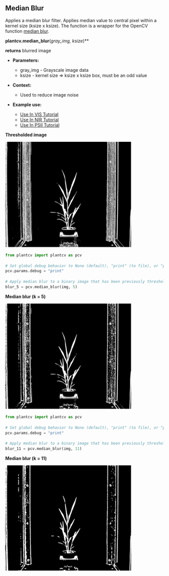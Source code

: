 ## Median Blur

Applies a median blur filter. Applies median value to central pixel within a kernel size (ksize x ksize). 
The function is a wrapper for the OpenCV function [median blur](http://docs.opencv.org/doc/tutorials/imgproc/gausian_median_blur_bilateral_filter/gausian_median_blur_bilateral_filter.html_).  

**plantcv.median_blur**(*gray_img, ksize*)**

**returns** blurred image

- **Parameters:**
    - gray_img - Grayscale image data
    - ksize - kernel size => ksize x ksize box, must be an odd value
   
- **Context:**
    - Used to reduce image noise
- **Example use:**
    - [Use In VIS Tutorial](vis_tutorial.md)
    - [Use In NIR Tutorial](nir_tutorial.md)
    - [Use In PSII Tutorial](psII_tutorial.md) 

**Thresholded image**

![Screenshot](img/documentation_images/median_blur/thresholded_image.jpg)

```python
from plantcv import plantcv as pcv

# Set global debug behavior to None (default), "print" (to file), or "plot" (Jupyter Notebooks or X11)
pcv.params.debug = "print"

# Apply median blur to a binary image that has been previously thresholded.
blur_5 = pcv.median_blur(img, 5)
```

**Median blur (k = 5)**

![Screenshot](img/documentation_images/median_blur/median_blur5.jpg)

```python
from plantcv import plantcv as pcv

# Set global debug behavior to None (default), "print" (to file), or "plot" (Jupyter Notebooks or X11)
pcv.params.debug = "print"

# Apply median blur to a binary image that has been previously thresholded.
blur_11 = pcv.median_blur(img, 11)
```

**Median blur (k = 11)**

![Screenshot](img/documentation_images/median_blur/median_blur11.jpg)
